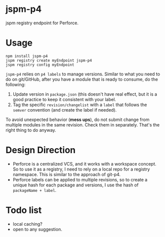 # jspm-p4
jspm registry endpoint for Perforce.

# Usage
````
npm install jspm-p4
jspm registry create myEndpoint jspm-p4
jspm registry config myEndpoint
````

`jspm-p4` relies on `p4 labels` to manage versions. Similar to what you need to do on git/GitHub, after you have a module that is ready to consume, do the following:
1. Update version in `package.json` (this doesn't have real effect, but it is a good practice to keep it consistent with your label.
2. Tag the specific `revision/changelist` with a `label` that follows the `semver` convention (and create the label if needed).

To avoid unexpected behavior (**mess ups**), do not submit change from multiple modules in the same revision. Check them in separately. That's the right thing to do anyway.

# Design Direction
* Perforce is a centralized VCS, and it works with a workspace concept. So to use it as a registry, I need to rely on a local repo for a registry namespace.  This is similar to the approach of git-p4.
* Perforce labels can be applied to multiple revisions, so to create a unique hash for each package and versions, I use the hash of `packageName + label`.

# Todo list
* local caching?
* open to any suggestion.

